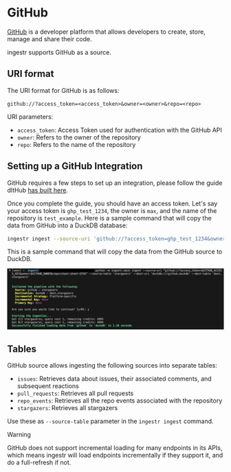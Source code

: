 # GitHub

[GitHub](https://github.com/) is a developer platform that allows developers to create, store, manage and share their code.

ingestr supports GitHub as a source.

## URI format

The URI format for GitHub is as follows:

```plaintext
github://?access_token=<access_token>&owner=<owner>&repo=<repo>
```

URI parameters:

- `access_token`: Access Token used for authentication with the GitHub API
- `owner`: Refers to the owner of the repository
- `repo`: Refers to the name of the repository


## Setting up a GitHub Integration

GitHub requires a few steps to set up an integration, please follow the guide dltHub [has built here](https://dlthub.com/docs/dlt-ecosystem/verified-sources/github#setup-guide).

Once you complete the guide, you should have an access token. Let's say your access token is `ghp_test_1234`, the owner is `max`, and the name of the repository is `test_example`. Here is a sample command that will copy the data from GitHub into a DuckDB database:

```sh
ingestr ingest --source-uri 'github://?access_token=ghp_test_1234&owner=max&repo=test_example' --source-table 'issues' --dest-uri duckdb:///github.duckdb --dest-table 'dest.issues'
```

This is a sample command that will copy the data from the GitHub source to DuckDB.

<img alt="athena_img" src="../media/github.png" />

## Tables

GitHub source allows ingesting the following sources into separate tables:

- `issues`: Retrieves data about issues, their associated comments, and subsequent reactions
- `pull_requests`: Retrieves all pull requests
- `repo_events`: Retrieves all the repo events associated with the repository
- `stargazers`: Retrieves all stargazers

Use these as `--source-table` parameter in the `ingestr ingest` command.

> [!WARNING]
> GitHub does not support incremental loading for many endpoints in its APIs, which means ingestr will load endpoints incrementally if they support it, and do a full-refresh if not.
 